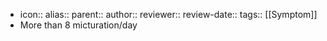 - icon::
  alias::
  parent::
  author::
  reviewer::
  review-date::
  tags:: [[Symptom]]
- More than 8 micturation/day